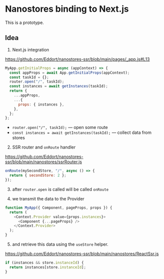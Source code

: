 # Nanostores binding to Next.js

This is a prototype.

## Idea

1. Next.js integration

https://github.com/Eddort/nanostores-ssr/blob/main/pages/_app.js#L13
```js
MyApp.getInitialProps = async (appContext) => {
  const appProps = await App.getInitialProps(appContext);
  const taskId = {};
  router.open("/", taskId);
  const instances = await getInstances(taskId);
  return {
    ...appProps,
    ...{
      props: { instances },
    },
  };
};
```

- `router.open("/", taskId);` — open some route
- `const instances = await getInstances(taskId);` — collect data from stores

2. SSR router and `onRoute` handler

https://github.com/Eddort/nanostores-ssr/blob/main/nanostores/ssrRouter.js
```js
onRoute(mySecondStore, "/", async () => {
  return { secondStore: 2 };
});
```

3. after `router.open` is called will be called `onRoute`

4. we transmit the data to the Provider

```js
function MyApp({ Component, pageProps, props }) {
  return (
    <Context.Provider value={props.instances}>
      <Component {...pageProps} />
    </Context.Provider>
  );
}
```

5. and retrieve this data using the `useStore` helper.

https://github.com/Eddort/nanostores-ssr/blob/main/nanostores/ReactSsr.js
```js
if (instances && store.instanceId) {
  return instances[store.instanceId];
}
```
